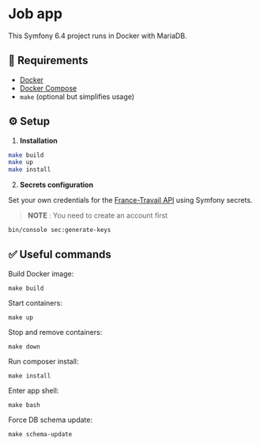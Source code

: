 # Job app

This Symfony 6.4 project runs in Docker with MariaDB.

## 🚀 Requirements
- [Docker](https://www.docker.com/)
- [Docker Compose](https://docs.docker.com/compose/)
- `make` (optional but simplifies usage)

## ⚙️ Setup

1. **Installation**

```sh
make build
make up
make install
```

2. **Secrets configuration**

Set your own credentials for the [France-Travail API](france-travail.io) using Symfony secrets.
> **NOTE** : You need to create an account first

```sh
bin/console sec:generate-keys
```
## ✅ Useful commands

Build Docker image:
```shell
make build
```

Start containers:
```shell
make up
```

Stop and remove containers:
```shell
make down
```
Run composer install:
```shell
make install
```
Enter app shell:
```shell
make bash
```
Force DB schema update:
```shell
make schema-update
```